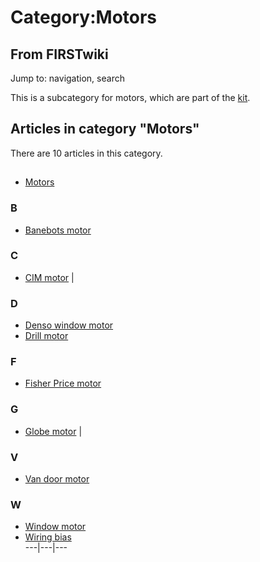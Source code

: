 # Category:Motors

## From FIRSTwiki

Jump to: navigation, search

This is a subcategory for motors, which are part of the [kit](Kit_of_parts "Kit of parts").

## Articles in category "Motors"

There are 10 articles in this category.

## #

- [Motors](Motors "Motors")

### B

- [Banebots motor](Banebots_motor "Banebots motor")

### C

- [CIM motor](CIM_motor "CIM motor") |

### D

- [Denso window motor](Denso_window_motor "Denso window motor")
- [Drill motor](Drill_motor "Drill motor")

### F

- [Fisher Price motor](Fisher_Price_motor "Fisher Price motor")

### G

- [Globe motor](Globe_motor "Globe motor") |

### V

- [Van door motor](Van_door_motor "Van door motor")

### W

- [Window motor](Window_motor "Window motor")
- [Wiring bias](Wiring_bias "Wiring bias")<br>
  ---|---|---
